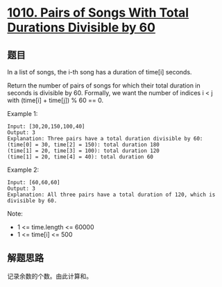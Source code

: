 # [1010. Pairs of Songs With Total Durations Divisible by 60](https://leetcode.com/problems/pairs-of-songs-with-total-durations-divisible-by-60/)

## 题目
In a list of songs, the i-th song has a duration of time[i] seconds. 

Return the number of pairs of songs for which their total duration in seconds is divisible by 60.  Formally, we want the number of indices i < j with (time[i] + time[j]) % 60 == 0.
 

Example 1:
```text
Input: [30,20,150,100,40]
Output: 3
Explanation: Three pairs have a total duration divisible by 60:
(time[0] = 30, time[2] = 150): total duration 180
(time[1] = 20, time[3] = 100): total duration 120
(time[1] = 20, time[4] = 40): total duration 60
```

Example 2:
```text
Input: [60,60,60]
Output: 3
Explanation: All three pairs have a total duration of 120, which is divisible by 60.
```
 

Note:

- 1 <= time.length <= 60000
- 1 <= time[i] <= 500


## 解题思路
记录余数的个数。由此计算和。